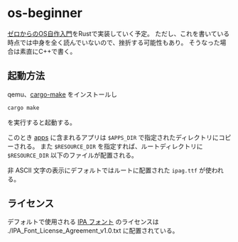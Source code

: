 # os-beginner

[ゼロからのOS自作入門](https://book.mynavi.jp/ec/products/detail/id=121220)をRustで実装していく予定。
ただし、これを書いている時点では中身を全く読んでいないので、挫折する可能性もあり。
そうなった場合は素直にC++で書く。

## 起動方法

qemu、[cargo-make](https://github.com/sagiegurari/cargo-make) をインストールし

```bash
cargo make
```

を実行すると起動する。

このとき [apps](./mikan-os/apps) に含まれるアプリは `$APPS_DIR` で指定されたディレクトリにコピーされる。
また `$RESOURCE_DIR` を指定すれば、ルートディレクトリに `$RESOURCE_DIR` 以下のファイルが配置される。

非 ASCII 文字の表示にデフォルトではルートに配置された `ipag.ttf` が使われる。

## ライセンス

デフォルトで使用される [IPA フォント](https://moji.or.jp/ipafont/ipa00303/) のライセンスは
./IPA_Font_License_Agreement_v1.0.txt
に配置されている。
